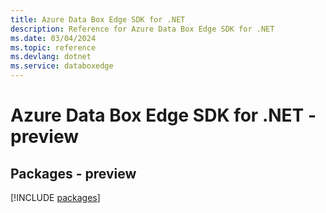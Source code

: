 ```yaml
---
title: Azure Data Box Edge SDK for .NET
description: Reference for Azure Data Box Edge SDK for .NET
ms.date: 03/04/2024
ms.topic: reference
ms.devlang: dotnet
ms.service: databoxedge
---
```

# Azure Data Box Edge SDK for .NET - preview
## Packages - preview
[!INCLUDE [packages](data-box-edge-index.md)]